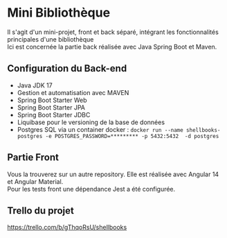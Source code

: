 # Mini Bibliothèque

Il s'agit d'un mini-projet, front et back séparé, intégrant les fonctionnalités principales d'une bibliothèque  
Ici est concernée la partie back réalisée avec Java Spring Boot et Maven.

## Configuration du Back-end

- Java JDK 17
- Gestion et automatisation avec MAVEN
- Spring Boot Starter Web
- Spring Boot Starter JPA
- Spring Boot Starter JDBC
- Liquibase pour le versioning de la base de données
- Postgres SQL via un container docker : 
`docker run --name shellbooks-postgres -e POSTGRES_PASSWORD=********* -p 5432:5432  -d postgres`

## Partie Front

Vous la trouverez sur un autre repository. Elle est réalisée avec Angular 14 et Angular Material.  
Pour les tests front une dépendance Jest a été configurée.

## Trello du projet
https://trello.com/b/gThqoRsU/shellbooks
